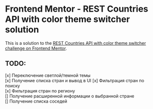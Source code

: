 # Frontend Mentor - REST Countries API with color theme switcher solution

This is a solution to the [REST Countries API with color theme switcher challenge on Frontend Mentor](https://www.frontendmentor.io/challenges/rest-countries-api-with-color-theme-switcher-5cacc469fec04111f7b848ca).

## TODO:

[x] Переключение светлой/темной темы  
[x] Получение списка стран и вывод в UI
[x] Фильтрация стран по поиску  
[x] Фильтрация стран по региону  
[] Получение расширенной информации о выбранной стране  
[] Получение списка соседей
